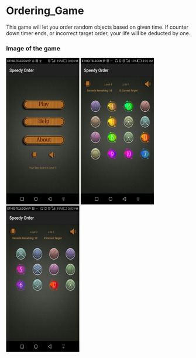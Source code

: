 # Ordering_Game
This game will let you order random objects based on given time. If counter down timer ends, or incorrect target order, your life will be deducted by one. 
### Image of the game
<img src="https://github.com/seifeakalu/Ordering_Game/blob/master/APK%20and%20Screen_Shots/Screen_shot1.jpg" width="200" height="400" />
<img src="https://github.com/seifeakalu/Ordering_Game/blob/master/APK%20and%20Screen_Shots/Screen_shot2.jpg" width="200" height="400" />
<img src="https://github.com/seifeakalu/Ordering_Game/blob/master/APK%20and%20Screen_Shots/Screen_shot3.jpg" width="200" height="400" />


